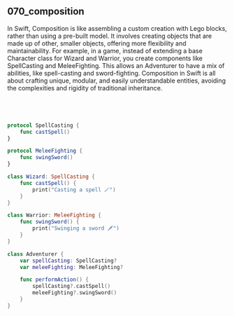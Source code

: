 ## 070_composition

In Swift, Composition is like assembling a custom creation with Lego blocks, rather than using a pre-built model. It involves creating objects that are made up of other, smaller objects, offering more flexibility and maintainability. For example, in a game, instead of extending a base Character class for Wizard and Warrior, you create components like SpellCasting and MeleeFighting. This allows an Adventurer to have a mix of abilities, like spell-casting and sword-fighting. Composition in Swift is all about crafting unique, modular, and easily understandable entities, avoiding the complexities and rigidity of traditional inheritance.

```swift




protocol SpellCasting {
    func castSpell()
}

protocol MeleeFighting {
    func swingSword()
}

class Wizard: SpellCasting {
    func castSpell() {
        print("Casting a spell 🪄")
    }
}

class Warrior: MeleeFighting {
    func swingSword() {
        print("Swinging a sword 🗡️")
    }
}

class Adventurer {
    var spellCasting: SpellCasting?
    var meleeFighting: MeleeFighting?

    func performAction() {
        spellCasting?.castSpell()
        meleeFighting?.swingSword()
    }
}

```